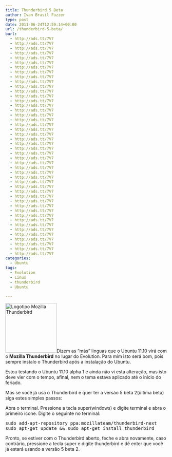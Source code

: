```yaml
---
title: Thunderbird 5 Beta
author: Ivan Brasil Fuzzer
type: post
date: 2011-06-24T12:59:14+00:00
url: /thunderbird-5-beta/
burl:
  - http://ads.tt/7V7
  - http://ads.tt/7V7
  - http://ads.tt/7V7
  - http://ads.tt/7V7
  - http://ads.tt/7V7
  - http://ads.tt/7V7
  - http://ads.tt/7V7
  - http://ads.tt/7V7
  - http://ads.tt/7V7
  - http://ads.tt/7V7
  - http://ads.tt/7V7
  - http://ads.tt/7V7
  - http://ads.tt/7V7
  - http://ads.tt/7V7
  - http://ads.tt/7V7
  - http://ads.tt/7V7
  - http://ads.tt/7V7
  - http://ads.tt/7V7
  - http://ads.tt/7V7
  - http://ads.tt/7V7
  - http://ads.tt/7V7
  - http://ads.tt/7V7
  - http://ads.tt/7V7
  - http://ads.tt/7V7
  - http://ads.tt/7V7
  - http://ads.tt/7V7
  - http://ads.tt/7V7
  - http://ads.tt/7V7
  - http://ads.tt/7V7
  - http://ads.tt/7V7
  - http://ads.tt/7V7
  - http://ads.tt/7V7
  - http://ads.tt/7V7
  - http://ads.tt/7V7
  - http://ads.tt/7V7
  - http://ads.tt/7V7
  - http://ads.tt/7V7
  - http://ads.tt/7V7
  - http://ads.tt/7V7
  - http://ads.tt/7V7
  - http://ads.tt/7V7
  - http://ads.tt/7V7
  - http://ads.tt/7V7
  - http://ads.tt/7V7
  - http://ads.tt/7V7
  - http://ads.tt/7V7
categories:
  - Ubuntu
tags:
  - Evolution
  - Linux
  - thunderbird
  - Ubuntu

---
```

<img class="alignleft size-full wp-image-2342" title="Mozilla Thunderbird" alt="Logotipo Mozilla Thunderbird" src="http://www.ubuntero.com.br/wp-content/uploads/2011/06/thunderbird_logo.png" width="160" height="154" />Dizem as &#8220;más&#8221; linguas que o Ubuntu 11.10 virá com o **Mozilla Thunderbird** no lugar do Evolution. Para mim isto será bom, pois sempre instalo o Thunderbird após a instalação do Ubuntu.

Estou testando o Ubuntu 11.10 alpha 1 e ainda não vi esta alteração, mas isto deve vier com o tempo, afinal, nem o tema estava aplicado até o inicio do feriado.

Mas se você já usa o Thunderbird e quer ter a versão 5 beta 2(última beta) siga estes simples passos:

Abra o terminal. Pressione a tecla super(windows) e digite terminal e abra o primeiro ícone. Digite o seguinte no terminal:

<pre class="brush:shell">sudo add-apt-repository ppa:mozillateam/thunderbird-next
sudo apt-get update && sudo apt-get install thunderbird</pre>

Pronto, se estiver com o Thunderbird aberto, feche e abra novamente, caso contrário, pressione a tecla super e digite thunderbird e dê enter que você já estará usando a versão 5 beta 2.